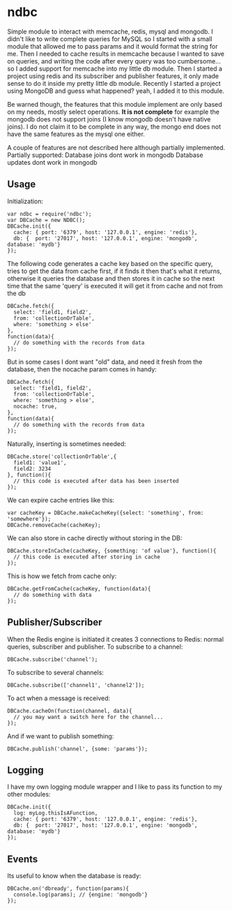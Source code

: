 ndbc
====

Simple module to interact with memcache, redis, mysql and mongodb.
I didn't like to write complete queries for MySQL so I started with a small module that allowed me to pass
params and it would format the string for me. Then I needed to cache results in memcache because I wanted
to save on queries, and writing the code after every query was too cumbersome... so I added support for 
memcache into my little db module. Then I started a project using redis and its subscriber and publisher
features, it only made sense to do it inside my pretty little db module. Recently I started a project using
MongoDB and guess what happened? yeah, I added it to this module. 

Be warned though, the features that this module implement are only based on my needs, mostly select 
operations. **It is not complete** for example the mongodb does not support joins (I know mongodb doesn't 
have native joins). I do not claim it to be complete in any way, the mongo end does not have the same 
features as the mysql one either.

A couple of features are not described here although partially implemented.
Partially supported:
	Database joins dont work in mongodb
	Database updates dont work in mongodb

Usage
-----
Initialization:

    var ndbc = require('ndbc');
    var DBCache = new NDBC();
    DBCache.init({
      cache: { port: '6379', host: '127.0.0.1', engine: 'redis'},	
      db: {  port: '27017', host: '127.0.0.1', engine: 'mongodb', database: 'mydb'}
    });
    
The following code generates a cache key based on the specific query, tries to get the data from cache
first, if it finds it then that's what it returns, otherwise it queries the database and then stores it
in cache so the next time that the same 'query' is executed it will get it from cache and not from the db

    DBCache.fetch({
      select: 'field1, field2',
      from: 'collectionOrTable',
      where: 'something > else'
    },
    function(data){
      // do something with the records from data
    });
    
But in some cases I dont want "old" data, and need it fresh from the database, then the nocache param
comes in handy:

    DBCache.fetch({
      select: 'field1, field2',
      from: 'collectionOrTable',
      where: 'something > else',
      nocache: true,
    },
    function(data){
      // do something with the records from data
    });
    
    
Naturally, inserting is sometimes needed:

    DBCache.store('collectionOrTable',{
      field1: 'value1',
      field2: 3234
    }, function(){
      // this code is executed after data has been inserted
    });

We can expire cache entries like this:

    var cacheKey = DBCache.makeCacheKey({select: 'something', from: 'somewhere'});
    DBCache.removeCache(cacheKey);

We can also store in cache directly without storing in the DB:

    DBCache.storeInCache(cacheKey, {something: 'of value'}, function(){
      // this code is executed after storing in cache
    });

This is how we fetch from cache only:

    DBCache.getFromCache(cacheKey, function(data){
      // do something with data
    });

Publisher/Subscriber
--------------------

When the Redis engine is initiated it creates 3 connections to Redis: normal queries, subscriber and publisher.
To subscribe to a channel:

    DBCache.subscribe('channel');

To subscribe to several channels:

    DBCache.subscribe(['channel1', 'channel2']);


To act when a message is received:

    DBCache.cacheOn(function(channel, data){
      // you may want a switch here for the channel...
    });


And if we want to publish something:

    DBCache.publish('channel', {some: 'params'});

Logging
-------
I have my own logging module wrapper and I like to pass its function to my other modules:

    DBCache.init({
      log: myLog.thisIsAFunction,
      cache: { port: '6379', host: '127.0.0.1', engine: 'redis'},	
      db: {  port: '27017', host: '127.0.0.1', engine: 'mongodb', database: 'mydb'}
    });

Events
------
Its useful to know when the database is ready:

    DBCache.on('dbready', function(params){
      console.log(params); // {engine: 'mongodb'}
    });
